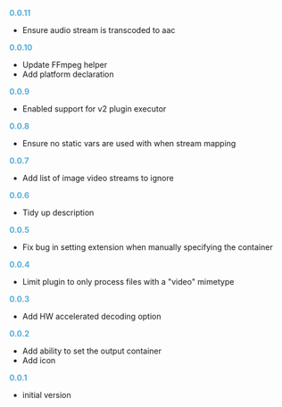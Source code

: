 **<span style="color:#56adda">0.0.11</span>**
- Ensure audio stream is transcoded to aac

**<span style="color:#56adda">0.0.10</span>**
- Update FFmpeg helper
- Add platform declaration

**<span style="color:#56adda">0.0.9</span>**
- Enabled support for v2 plugin executor

**<span style="color:#56adda">0.0.8</span>**
- Ensure no static vars are used with when stream mapping

**<span style="color:#56adda">0.0.7</span>**
- Add list of image video streams to ignore

**<span style="color:#56adda">0.0.6</span>**
- Tidy up description

**<span style="color:#56adda">0.0.5</span>**
- Fix bug in setting extension when manually specifying the container

**<span style="color:#56adda">0.0.4</span>**
- Limit plugin to only process files with a "video" mimetype

**<span style="color:#56adda">0.0.3</span>**
- Add HW accelerated decoding option

**<span style="color:#56adda">0.0.2</span>**
- Add ability to set the output container
- Add icon

**<span style="color:#56adda">0.0.1</span>**
- initial version
